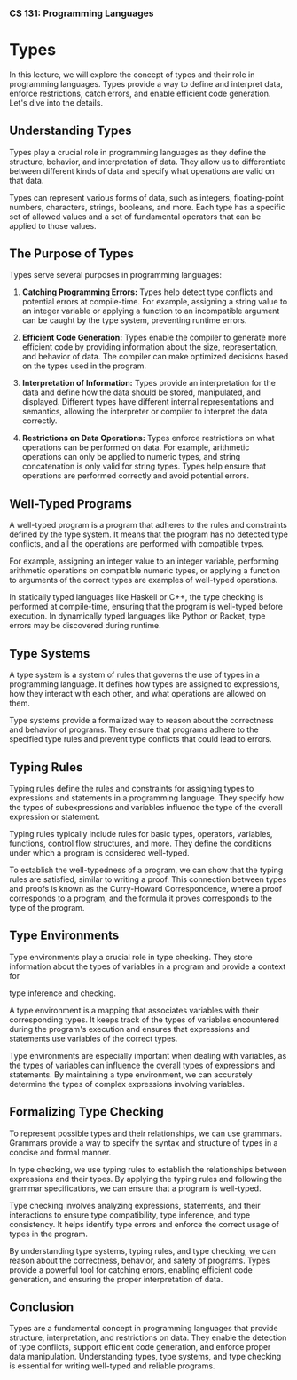 ### CS 131: Programming Languages

# Types

In this lecture, we will explore the concept of types and their role in programming languages. Types provide a way to define and interpret data, enforce restrictions, catch errors, and enable efficient code generation. Let's dive into the details.

## Understanding Types

Types play a crucial role in programming languages as they define the structure, behavior, and interpretation of data. They allow us to differentiate between different kinds of data and specify what operations are valid on that data.

Types can represent various forms of data, such as integers, floating-point numbers, characters, strings, booleans, and more. Each type has a specific set of allowed values and a set of fundamental operators that can be applied to those values.

## The Purpose of Types

Types serve several purposes in programming languages:

1. **Catching Programming Errors:** Types help detect type conflicts and potential errors at compile-time. For example, assigning a string value to an integer variable or applying a function to an incompatible argument can be caught by the type system, preventing runtime errors.

2. **Efficient Code Generation:** Types enable the compiler to generate more efficient code by providing information about the size, representation, and behavior of data. The compiler can make optimized decisions based on the types used in the program.

3. **Interpretation of Information:** Types provide an interpretation for the data and define how the data should be stored, manipulated, and displayed. Different types have different internal representations and semantics, allowing the interpreter or compiler to interpret the data correctly.

4. **Restrictions on Data Operations:** Types enforce restrictions on what operations can be performed on data. For example, arithmetic operations can only be applied to numeric types, and string concatenation is only valid for string types. Types help ensure that operations are performed correctly and avoid potential errors.

## Well-Typed Programs

A well-typed program is a program that adheres to the rules and constraints defined by the type system. It means that the program has no detected type conflicts, and all the operations are performed with compatible types.

For example, assigning an integer value to an integer variable, performing arithmetic operations on compatible numeric types, or applying a function to arguments of the correct types are examples of well-typed operations.

In statically typed languages like Haskell or C++, the type checking is performed at compile-time, ensuring that the program is well-typed before execution. In dynamically typed languages like Python or Racket, type errors may be discovered during runtime.

## Type Systems

A type system is a system of rules that governs the use of types in a programming language. It defines how types are assigned to expressions, how they interact with each other, and what operations are allowed on them.

Type systems provide a formalized way to reason about the correctness and behavior of programs. They ensure that programs adhere to the specified type rules and prevent type conflicts that could lead to errors.

## Typing Rules

Typing rules define the rules and constraints for assigning types to expressions and statements in a programming language. They specify how the types of subexpressions and variables influence the type of the overall expression or statement.

Typing rules typically include rules for basic types, operators, variables, functions, control flow structures, and more. They define the conditions under which a program is considered well-typed.

To establish the well-typedness of a program, we can show that the typing rules are satisfied, similar to writing a proof. This connection between types and proofs is known as the Curry-Howard Correspondence, where a proof corresponds to a program, and the formula it proves corresponds to the type of the program.

## Type Environments

Type environments play a crucial role in type checking. They store information about the types of variables in a program and provide a context for

 type inference and checking.

A type environment is a mapping that associates variables with their corresponding types. It keeps track of the types of variables encountered during the program's execution and ensures that expressions and statements use variables of the correct types.

Type environments are especially important when dealing with variables, as the types of variables can influence the overall types of expressions and statements. By maintaining a type environment, we can accurately determine the types of complex expressions involving variables.

## Formalizing Type Checking

To represent possible types and their relationships, we can use grammars. Grammars provide a way to specify the syntax and structure of types in a concise and formal manner.

In type checking, we use typing rules to establish the relationships between expressions and their types. By applying the typing rules and following the grammar specifications, we can ensure that a program is well-typed.

Type checking involves analyzing expressions, statements, and their interactions to ensure type compatibility, type inference, and type consistency. It helps identify type errors and enforce the correct usage of types in the program.

By understanding type systems, typing rules, and type checking, we can reason about the correctness, behavior, and safety of programs. Types provide a powerful tool for catching errors, enabling efficient code generation, and ensuring the proper interpretation of data.

## Conclusion

Types are a fundamental concept in programming languages that provide structure, interpretation, and restrictions on data. They enable the detection of type conflicts, support efficient code generation, and enforce proper data manipulation. Understanding types, type systems, and type checking is essential for writing well-typed and reliable programs.